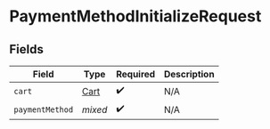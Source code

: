# PaymentMethodInitializeRequest


## Fields

| Field                               | Type                                | Required                            | Description                         |
| ----------------------------------- | ----------------------------------- | ----------------------------------- | ----------------------------------- |
| `cart`                              | [Cart](../../models/shared/Cart.md) | :heavy_check_mark:                  | N/A                                 |
| `paymentMethod`                     | *mixed*                             | :heavy_check_mark:                  | N/A                                 |
